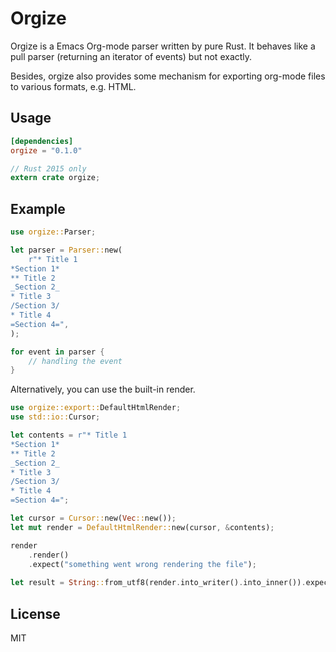 # Orgize

Orgize is a Emacs Org-mode parser written by pure Rust. It behaves like a pull
parser (returning an iterator of events) but not exactly.

Besides, orgize also provides some mechanism for exporting org-mode files to
various formats, e.g. HTML.

## Usage

```toml
[dependencies]
orgize = "0.1.0"
```

```rust
// Rust 2015 only
extern crate orgize;
```

## Example

```rust
use orgize::Parser;

let parser = Parser::new(
    r"* Title 1
*Section 1*
** Title 2
_Section 2_
* Title 3
/Section 3/
* Title 4
=Section 4=",
);

for event in parser {
    // handling the event
}
```

Alternatively, you can use the built-in render.

```rust
use orgize::export::DefaultHtmlRender;
use std::io::Cursor;

let contents = r"* Title 1
*Section 1*
** Title 2
_Section 2_
* Title 3
/Section 3/
* Title 4
=Section 4=";

let cursor = Cursor::new(Vec::new());
let mut render = DefaultHtmlRender::new(cursor, &contents);

render
    .render()
    .expect("something went wrong rendering the file");
    
let result = String::from_utf8(render.into_writer().into_inner()).expect("invalid utf-8");
```

## License

MIT
